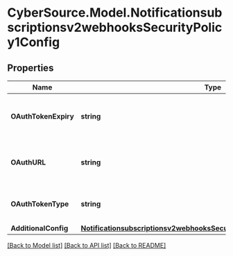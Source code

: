 # CyberSource.Model.Notificationsubscriptionsv2webhooksSecurityPolicy1Config
## Properties

Name | Type | Description | Notes
------------ | ------------- | ------------- | -------------
**OAuthTokenExpiry** | **string** | Token expiration for the oAuth server. | [optional] 
**OAuthURL** | **string** | Client direct endpoint to the oAuth server. | [optional] 
**OAuthTokenType** | **string** | Token type for the oAuth config. | [optional] 
**AdditionalConfig** | [**Notificationsubscriptionsv2webhooksSecurityPolicy1ConfigAdditionalConfig**](Notificationsubscriptionsv2webhooksSecurityPolicy1ConfigAdditionalConfig.md) |  | [optional] 

[[Back to Model list]](../README.md#documentation-for-models) [[Back to API list]](../README.md#documentation-for-api-endpoints) [[Back to README]](../README.md)

